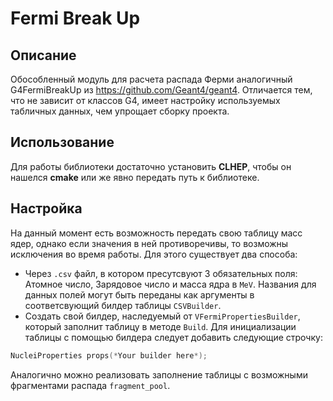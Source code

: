 # Fermi Break Up

## Описание

Обособленный модуль для расчета распада Ферми аналогичный G4FermiBreakUp из https://github.com/Geant4/geant4.
Отличается тем, что не зависит от классов G4, имеет настройку используемых табличных данных, чем упрощает сборку проекта.

## Использование

Для работы библиотеки достаточно установить **CLHEP**, чтобы он нашелся **cmake** или же явно передать путь к библиотеке.

## Настройка

На данный момент есть возможность передать свою таблицу масс ядер, однако если значения в ней противоречивы, то возможны исключения во время работы.
Для этого существует два способа:

- Через `.csv` файл, в котором пресутсвуют 3 обязательных поля: Атомное число, Зарядовое число и масса ядра в `MeV`. Названия для данных полей могут быть переданы как аргументы в соответсвующий билдер таблицы `CSVBuilder`.
- Создать свой билдер, наследуемый от `VFermiPropertiesBuilder`, который заполнит таблицу в методе `Build`.
Для инициализации таблицы с помощью билдера следует добавить следующие строчку:

```c++
NucleiProperties props(*Your builder here*);
```

Аналогично можно реализовать заполнение таблицы с возможными фрагментами распада `fragment_pool`.